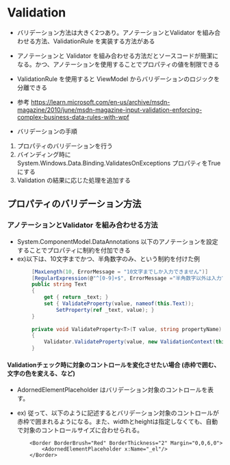 # Validation
- バリデーション方法は大きく2つあり。アノテーションとValidator を組み合わせる方法、ValidationRule を実装する方法がある
- アノテーションと Validator を組み合わせる方法だとソースコードが簡潔になる。かつ、アノテーションを使用することでプロパティの値を制限できる
- ValidationRule を使用すると ViewModel からバリデーションのロジックを分離できる

- 参考 https://learn.microsoft.com/en-us/archive/msdn-magazine/2010/june/msdn-magazine-input-validation-enforcing-complex-business-data-rules-with-wpf
- バリデーションの手順
1. プロパティのバリデーションを行う 
1. バインディング時に System.Windows.Data.Binding.ValidatesOnExceptions プロパティをTrueにする
1. Validation の結果に応じた処理を追加する

## プロパティのバリデーション方法
### アノテーションとValidator を組み合わせる方法
- System.ComponentModel.DataAnnotations 以下のアノテーションを設定することでプロパティに制約を付加できる
- ex)以下は、10文字までかつ、半角数字のみ、という制約を付けた例
``` C#
        [MaxLength(10, ErrorMessage = "10文字までしか入力できません")]
        [RegularExpression(@"^[0-9]+$", ErrorMessage ="半角数字以外は入力できません")]
        public string Text
        {
            get { return _text; }
            set { ValidateProperty(value, nameof(this.Text));
                SetProperty(ref _text, value); }
        }
        
        private void ValidateProperty<T>(T value, string propertyName)
        {
            Validator.ValidateProperty(value, new ValidationContext(this, null, null) { MemberName = propertyName });
        }
```

#### Validationチェック時に対象のコントロールを変化させたい場合 (赤枠で囲む、文字の色を変える、など)
- AdornedElementPlaceholder はバリデーション対象のコントロールを表す。
- ex) 従って、以下のように記述するとバリデーション対象のコントロールが赤枠で囲まれるようになる。また、widthとheightは指定しなくても、自動で対象のコントロールサイズに合わせられる。

          <Border BorderBrush="Red" BorderThickness="2" Margin="0,0,6,0">
              <AdornedElementPlaceholder x:Name="_el"/>
          </Border>

